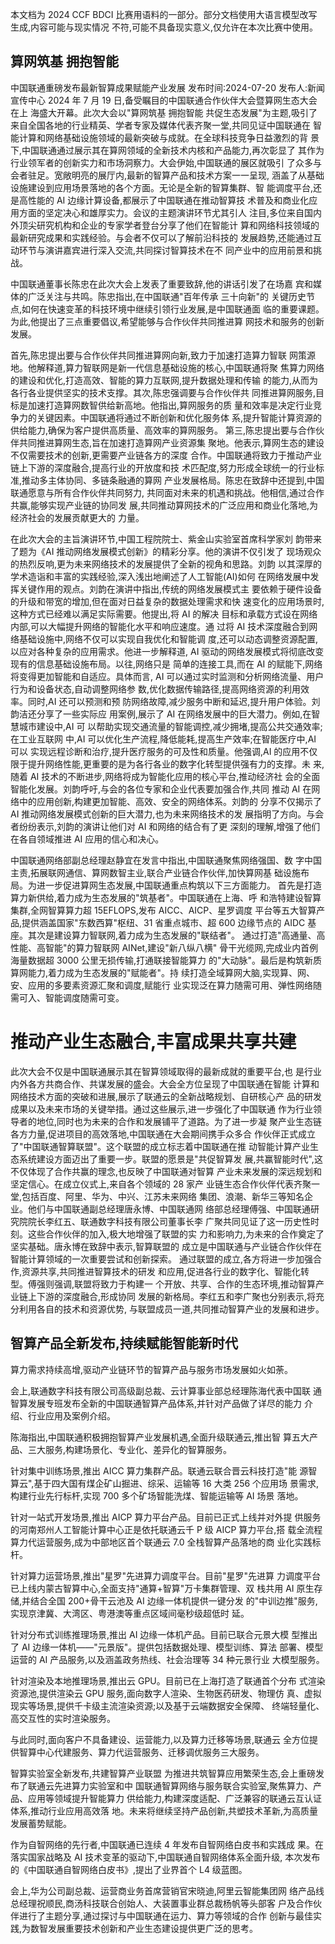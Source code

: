 本文档为 2024 CCF BDCI 比赛用语料的一部分。部分文档使用大语言模型改写生成,内容可能与现实情况 不符,可能不具备现实意义,仅允许在本次比赛中使用。 

## 算网筑基 拥抱智能

中国联通重磅发布最新智算成果赋能产业发展 发布时间:2024-07-20 发布人:新闻宣传中心 2024 年 7 月 19 日,备受瞩目的中国联通合作伙伴大会暨算网生态大会在上 海盛大开幕。此次大会以"算网筑基 拥抱智能 共促生态发展"为主题,吸引了 来自全国各地的行业精英、学者专家及媒体代表齐聚一堂,共同见证中国联通在 智能计算和网络基础设施领域的最新突破与成就。在全球科技竞争日益激烈的背 景下,中国联通通过展示其在算网领域的全新技术内核和产品能力,再次彰显了 其作为行业领军者的创新实力和市场洞察力。大会伊始,中国联通的展区就吸引 了众多与会者驻足。宽敞明亮的展厅内,最新的智算产品和技术方案一一呈现, 涵盖了从基础设施建设到应用场景落地的各个方面。无论是全新的智算集群、智 能调度平台,还是高性能的 AI 边缘计算设备,都展示了中国联通在推动智算技 术普及和商业化应用方面的坚定决心和雄厚实力。会议的主题演讲环节尤其引人 注目,多位来自国内外顶尖研究机构和企业的专家学者登台分享了他们在智能计 算和网络科技领域的最新研究成果和实践经验。与会者不仅可以了解前沿科技的 发展趋势,还能通过互动环节与演讲嘉宾进行深入交流,共同探讨智算技术在不 同产业中的应用前景和挑战。

中国联通董事长陈忠在此次大会上发表了重要致辞,他的讲话引发了在场嘉 宾和媒体的广泛关注与共鸣。陈忠指出,在中国联通"百年传承 三十向新"的 关键历史节点,如何在快速变革的科技环境中继续引领行业发展,是中国联通面 临的重要课题。为此,他提出了三点重要倡议,希望能够与合作伙伴共同推进算 网技术和服务的创新发展。

首先,陈忠提出要与合作伙伴共同推进算网向新,致力于加速打造算力智联 网策源地。他解释道,算力智联网是新一代信息基础设施的核心,中国联通将聚 焦算力网络的建设和优化,打造高效、智能的算力互联网,提升数据处理和传输 的能力,从而为各行各业提供坚实的技术支撑。其次,陈忠强调要与合作伙伴共 同推进算网服务,目标是加速打造算网数智供给新高地。他指出,算网服务的质 量和效率是决定行业竞争力的关键因素。中国联通将通过不断创新和优化服务体 系,提升智能计算资源的供给能力,确保为客户提供高质量、高效率的算网服务。 第三,陈忠提出要与合作伙伴共同推进算网生态,旨在加速打造算网产业资源集 聚地。他表示,算网生态的建设不仅需要技术的创新,更需要产业链各方的深度 合作。中国联通将致力于推动产业链上下游的深度融合,提高行业的开放度和技 术匹配度,努力形成全球统一的行业标准,推动多主体协同、多链条融通的算网 产业发展格局。陈忠在致辞中还提到,中国联通愿意与所有合作伙伴共同努力, 共同面对未来的机遇和挑战。他相信,通过合作共赢,能够实现产业链的协同发 展,共同推动算网技术的广泛应用和商业化落地,为经济社会的发展贡献更大的 力量。

在此次大会的主旨演讲环节,中国工程院院士、紫金山实验室首席科学家刘 韵带来了题为《AI 推动网络发展模式创新》的精彩分享。他的演讲不仅引发了 现场观众的热烈反响,更为未来网络技术的发展提供了全新的视角和思路。刘韵 以其深厚的学术造诣和丰富的实践经验,深入浅出地阐述了人工智能(AI)如何 在网络发展中发挥关键作用的观点。刘韵在演讲中指出,传统的网络发展模式主 要依赖于硬件设备的升级和带宽的增加,但在面对日益复杂的数据处理需求和快 速变化的应用场景时,这种方式已经难以满足实际需要。他提出,将 AI 的解决 目标和承载方式设在网络内部,可以大幅提升网络的智能化水平和响应速度。通 过将 AI 技术深度融合到网络基础设施中,网络不仅可以实现自我优化和智能调 度,还可以动态调整资源配置,以应对各种复杂的应用需求。他进一步解释道, AI 驱动的网络发展模式将彻底改变现有的信息基础设施布局。以往,网络只是 简单的连接工具,而在 AI 的赋能下,网络将变得更加智能和自适应。具体而言, AI 可以通过实时监测和分析网络流量、用户行为和设备状态,自动调整网络参 数,优化数据传输路径,提高网络资源的利用效率。同时,AI 还可以预测和预 防网络故障,减少服务中断和延迟,提升用户体验。刘韵洁还分享了一些实际应 用案例,展示了 AI 在网络发展中的巨大潜力。例如,在智慧城市建设中,AI 可 以帮助实现交通流量的智能调控,减少拥堵,提高公共交通效率;在工业互联网 中,AI 可以优化生产流程,降低能耗,提高生产效率;在智能医疗中,AI 可以 实现远程诊断和治疗,提升医疗服务的可及性和质量。他强调,AI 的应用不仅 限于提升网络性能,更重要的是为各行各业的数字化转型提供强有力的支撑。未 来,随着 AI 技术的不断进步,网络将成为智能化应用的核心平台,推动经济社 会的全面智能化发展。刘韵呼吁,与会的各位专家和企业代表要加强合作,共同 推动 AI 在网络中的应用创新,构建更加智能、高效、安全的网络体系。刘韵的 分享不仅揭示了 AI 推动网络发展模式创新的巨大潜力,也为未来网络技术的发 展指明了方向。与会者纷纷表示,刘韵的演讲让他们对 AI 和网络的结合有了更 深刻的理解,增强了他们在各自领域推进 AI 应用的信心和决心。

中国联通网络部副总经理赵静宜在发言中指出,中国联通聚焦网络强国、数 字中国主责,拓展联网通信、算网数智主业,联合产业链合作伙伴,加快算网基 础设施布局。为进一步促进算网生态发展,中国联通重点构筑以下三方面能力。 首先是打造算力新供给,着力成为生态发展的"筑基者"。中国联通在上海、呼 和浩特建设智算集群,全网智算算力超 15EFLOPS,发布 AICC、AICP、星罗调度 平台等五大智算产品,提供涵盖国家"东数西算"枢纽、31 省重点城市、超 600 边缘节点的 AIDC 基座。其次是建设算力智联网,着力成为生态发展的"联结者"。 通过打造"高通量、高性能、高智能"的算力智联网 AINet,建设"新八纵八横" 骨干光缆网,完成业内首例海量数据超 3000 公里无损传输,打通联接智能算力 的"大动脉"。最后是构筑新质算网能力,着力成为生态发展的"赋能者"。持 续打造全域算网大脑,实现算、网、安、应用的多要素资源汇聚和调度,赋能行 业实现泛在算力随需可用、弹性网络随需可入、智能调度随需可变。

# 推动产业生态融合,丰富成果共享共建

此次大会不仅是中国联通展示其在智算领域取得的最新成就的重要平台,也 是行业内外各方共商合作、共谋发展的盛会。大会全方位呈现了中国联通在智能 计算和网络技术方面的突破和进展,展示了联通云的全新战略规划、自研核心产 品的研发成果以及未来市场的关键举措。通过这些展示,进一步强化了中国联通 作为行业领导者的地位,同时也为未来的合作和发展铺平了道路。为了进一步凝 聚产业生态链各方力量,促进项目的高效落地,中国联通在大会期间携手众多合 作伙伴正式成立了"中国联通智算联盟"。这个联盟的成立标志着中国联通在推 动智能计算产业生态系统建设方面迈出了重要一步。联盟的愿景是"共促智算发 展,共赢智能时代",这不仅体现了合作共赢的理念,也反映了中国联通对智算 产业未来发展的深远规划和坚定信心。在成立仪式上,来自各个领域的 28 家产 业链生态合作伙伴代表齐聚一堂,包括百度、阿里、华为、中兴、江苏未来网络 集团、浪潮、新华三等知名企业。他们与中国联通副总经理唐永博、中国联通网 络部总经理傅强、中国联通研究院院长李红五、联通数字科技有限公司董事长李 广聚共同见证了这一历史性时刻。这些合作伙伴的加入,极大地增强了联盟的实 力和影响力,为未来的合作奠定了坚实基础。唐永博在致辞中表示,智算联盟的 成立是中国联通与产业链合作伙伴在智能计算领域的一次重要尝试和创新探索。 通过联盟的成立,各方将进一步加强合作,资源共享,共同推进智算技术的研发 和应用,促进各行业的数字化、智能化转型。傅强则强调,联盟将致力于构建一 个开放、共享、合作的生态环境,推动智算产业链上下游的深度融合,形成协同 发展的新格局。李红五和李广聚也分别表示,将充分利用各自的技术和资源优势, 与联盟成员一道,共同推动智算产业的发展和进步。 

## 智算产品全新发布,持续赋能智能新时代

算力需求持续高增,驱动产业链环节的智算产品与服务市场发展如火如荼。

会上,联通数字科技有限公司高级副总裁、云计算事业部总经理陈海代表中国联 通智算发展专班发布全新的中国联通智算产品体系,并针对产品做了详尽的能力 介绍、行业应用及案例介绍。

陈海指出,中国联通积极拥抱智算产业发展机遇,全面升级联通云,推出智 算五大产品、三大服务,构建场景化、专业化、差异化的智算服务。

针对集中训练场景,推出 AICC 算力集群产品。联通云联合晋云科技打造"能 源智算云",基于四大国有煤企矿山掘进、综采、运输等 16 大类 256 个应用场 景需求,构建行业先行标杆,实现 700 多个矿场智能洗煤、智能运输等 AI 场景 落地。

针对一站式开发场景,推出 AICP 算力平台产品。目前已正式上线并对外提 供服务的河南郑州人工智能计算中心正是依托联通云千 P 级 AICP 算力平台,搭 载全流程算力代运营服务,成为中部地区首个联通云 7.0 全栈智算产品落地的商 业化实践标杆。

针对算力运营场景,推出"星罗"先进算力调度平台。目前"星罗"先进算 力调度平台已上线内蒙古智算中心,全面支持"通算+智算"万卡集群管理、双 栈共用 AI 原生存储,并结合全国 200+骨干云池及 AI 边缘一体机提供一键分发 的"中训边推"服务,实现京津冀、大湾区、粤港澳等重点区域间毫秒级超低时 延。

针对分布式训练推理场景,推出 AI 边缘一体机产品。目前已联合元景大模 型推出了 AI 边缘一体机——"元景版"。提供包括数据处理、模型训练、算法 部署、模型运营的 AI 产品服务,以及涵盖政务热线、社会治理等 34 种元景行业 大模型服务。

针对渲染及本地推理场景,推出云 GPU。目前已在上海打造了联通首个分布 式渲染资源池,提供渲染云 GPU 服务,面向数字人渲染、生物医药研发、物理仿 真、虚拟现实等场景,提供千卡级主流渲染资源;以及基于云端数据安全保障、 终端轻量化、高交互性的实时渲染服务。

与此同时,面向客户不具备建设、运营能力,以及算力迁移等场景,联通云 全方位提供智算中心代建服务、算力代运营服务、迁移调优服务三大服务。 

智算实验室全新发布,共建智算产业联盟 为推进共筑智算应用繁荣生态,会上重磅发布了联通云先进算力实验室和中 国联通智算网络与服务联合实验室,聚焦算力、产品、应用等领域提升智能算力 供给能力,构建深度适配、广泛兼容的联通云互认证体系,推动行业应用高效落 地。未来将继续坚持产品创新,共塑技术革新,为高质量发展蓄势赋能。

作为自智网络的先行者,中国联通已连续 4 年发布自智网络白皮书和实践成 果。在落实国家战略及 AI 技术变革的驱动下,中国联通自智网络体系全面升级, 本次发布的《中国联通自智网络白皮书》,提出了业界首个 L4 级蓝图。

会上,华为公司副总裁、运营商业务首席营销官宋晓迪,阿里云智能集团网 络产品线总经理祝顺民,商汤科技联合创始人、大装置事业群总裁杨帆等头部客 户及合作伙伴进行了主题分享,通过探讨与中国联通在运力、算力等领域的合作 创新与最佳实践,为数智发展重要技术创新和产业生态建设提供更广泛的思考。